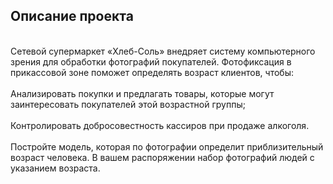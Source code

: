 ## Описание проекта
<br>Сетевой супермаркет «Хлеб-Соль» внедряет систему компьютерного зрения для обработки фотографий покупателей. Фотофиксация в прикассовой зоне поможет определять возраст клиентов, чтобы:<br>
<br>Анализировать покупки и предлагать товары, которые могут заинтересовать покупателей этой возрастной группы;<br>
<br>Контролировать добросовестность кассиров при продаже алкоголя.<br>
<br>Постройте модель, которая по фотографии определит приблизительный возраст человека. В вашем распоряжении набор фотографий людей с указанием возраста.<br>
